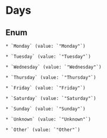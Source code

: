 
# Days

## Enum


    * `Monday` (value: `"Monday"`)

    * `Tuesday` (value: `"Tuesday"`)

    * `Wednesday` (value: `"Wednesday"`)

    * `Thursday` (value: `"Thursday"`)

    * `Friday` (value: `"Friday"`)

    * `Saturday` (value: `"Saturday"`)

    * `Sunday` (value: `"Sunday"`)

    * `Unknown` (value: `"Unknown"`)

    * `Other` (value: `"Other"`)



